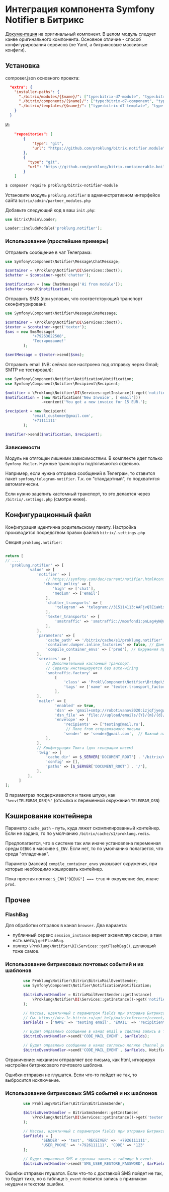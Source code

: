 # Интеграция компонента Symfony Notifier в Битрикс

[Документация](https://symfony.com/doc/current/notifier.html) на оригинальный компонент. 
В целом модуль следует канве оригинального компонента. Основное отличие - способ конфигурирования сервисов
 (не Yaml, а битриксовые массивные конфиги).

## Установка

composer.json основного проекта:

```json
  "extra": {
    "installer-paths": {
      "./bitrix/modules/{$name}/": ["type:bitrix-d7-module", "type:bitrix-module"],
      "./bitrix/components/{$name}/": ["type:bitrix-d7-component", "type:bitrix-component"],
      "./bitrix/templates/{$name}/": ["type:bitrix-d7-template", "type:bitrix-theme"]
    }
  }
```

И:

```json
    "repositories": [
        {
            "type": "git",
            "url": "https://github.com/proklung/bitrix.notifier.module"
        },
        {
          "type": "git",
          "url": "https://github.com/proklung/bitrix.containerable.boilerplate"
        }
    ]
```

```bash
$ composer require proklung/bitrix-notifier-module
```

Установите модуль `proklung.notifier` в административном интерфейсе сайта `bitrix/admin/partner_modules.php`

Добавьте следующий код в ваш `init.php`:

```php
use Bitrix\Main\Loader;

Loader::includeModule('proklung.notifier');

```
### Использование (простейшие примеры)

Отправить сообщение в чат Телеграма:

```php
use Symfony\Component\Notifier\Message\ChatMessage;

$container = \Proklung\Notifier\DI\Services::boot();
$chatter = $container->get('chatter');

$notification = (new ChatMessage('Hi from module'));
$chatter->send($notification);
```

Отправить SMS (при условии, что соответствующий транспорт сконфигурирован):

```php
use Symfony\Component\Notifier\Message\SmsMessage;

$container = \Proklung\Notifier\DI\Services::boot();
$texter = $container->get('texter');
$sms = new SmsMessage(
            '+79263622508',
            'Тестирование!'
        );

$sentMessage = $texter->send($sms);
```

Отправить email (NB: сейчас все настроено под отправку через Gmail; SMTP не тестировал):

```php
use Symfony\Component\Notifier\Notification\Notification;
use Symfony\Component\Notifier\Recipient\Recipient;

$notifier = \Proklung\Notifier\DI\Services::getInstance()->get('notifier');
$notification = (new Notification('New Invoice', ['email']))
                ->content('You got a new invoice for 15 EUR.');

$recipient = new Recipient(
            'email_customer@gmail.com',
            '+71111111'
        );

$notifier->send($notification, $recipient);
```

### Зависимости

Модуль не отягощен лишними зависимостями. В комплекте идет только `Symfony Mailer`. Нужные транспорты подтягиваются
отдельно.

Например, если нужна отправка сообщений в Телеграм, то ставится пакет `symfony/telegram-notifier`. Т.к. он "стандартный",
то подхватится автоматически.

Если нужно зацепить кастомный транспорт, то это делается через `/bitrix/.settings.php` (смотри ниже). 

## Конфигурационный файл

Конфигурация идентична родительскому пакету. Настройка производится посредством правки файлов `bitrix/.settings.php`

Секция `proklung.notifier`:

```php

return [
// ....
  'proklung.notifier' => [
          'value' => [
              'notifier' => [
                  // https://symfony.com/doc/current/notifier.html#configuring-channel-policies
                 'channel_policy' => [
                     'high' => ['chat'],
                     'medium' => ['email']
                  ],
                  'chatter_transports' => [
                      'telegram' => 'telegram://315114113:AAFjvQlEiaWisZsav_YQfwmhEIIP9PFw3Ss@default?channel=-1001595706876',
                  ],
                  'texter_transports' => [
                      'smstraffic' => 'smstraffic://mosfond1:pnLag4yN@default?from=MFC',
                  ],
              ],
              'parameters' => [
                  'cache_path' => '/bitrix/cache/s1/proklung.notifier', // Путь к закешированному контейнеру
                  'container.dumper.inline_factories' => false, // Дампить контейнер как одиночные файлы
                  'compile_container_envs' => ['prod'], // Окружения при которых компилировать контейнер
              ],
              'services' => [
                  // Дополнительный кастомный транспорт.
                  // Сервисы инстанцируются без auto-wiring
                  'smstraffic.factory' =>
                      [
                          'class' => 'Prokl\Component\Notifier\Bridge\SmsTraffic\SmsTrafficTransportFactory',
                          'tags' => ['name' => 'texter.transport_factory'],
                      ],
              ],
              'mailer' => [
                      'enabled' => true,
                      'dsn' => 'gmail+smtp://robotivanov2020:izjqfjyegwmznrtb@default',
                      'dsn_file' => 'file:///upload/emails/{Y}/{m}/{d}/@hash.eml',
                      'envelope' => [
                          'recipients' => ['testing@mail.ru'],
                           // Поле from отправляемого письма 
                          'sender' => 'sender@gmail.com',  // Важный параметр, если иметь дело с почтой.
                  ],
              ],
              // Конфигурация Твига (для генерации писем)  
              'twig' => [
                  'cache_dir' => $_SERVER['DOCUMENT_ROOT'] . '/bitrix/cache/twig',
                  'config' => [],
                  'paths' => [$_SERVER['DOCUMENT_ROOT'] . '/'],
              ],
          ],
      ]
];
```

В параметрах поодерживаются и такие штуки, как `'%env(TELEGRAM_DSN)%'` (отсылка к переменной окружения `TELEGRAM_DSN`)

## Кэширование контейнера

Параметр `cache_path` - путь, куда ляжет скомпилированный контейнер. Если не задано, то по умолчанию `/bitrix/cache/s1/proklung.redis`.

Предполагается, что в системе так или иначе установлена переменная среды `DEBUG` в массиве `$_ENV`. Если нет, то по умолчанию
 полагается, что среда "отладочная".
 
Параметр (массив) `compile_container_envs` указывает окружения, при которых необходимо кэшировать контейнер.

Пока простая логика: `$_ENV["DEBUG"] === true` => окружение `dev`, иначе `prod`. 

## Прочее

### FlashBag

Для обработки отправок в канал `browser`. Два варианта:

- публичный сервис `session_instance` вернет экземпляр сессии, а там есть метод `getFlashBag`.
- хэлпер `\Proklung\Notifier\DI\Services::getFlashBag()`, делающий тоже самое.

### Использование битриксовых почтовых событий и их шаблонов

```php
        use Proklung\Notifier\Bitrix\BitrixMailEventSender;
        use Symfony\Component\Notifier\Notification\Notification;

        $bitrixEventHandler = BitrixMailEventSender::getInstance(
            \Proklung\Notifier\DI\Services::getInstance()->get('notifier')
        );

        // Массив, идентичный с параметром fields при отправке Битриксом сообщений
        // См. https://dev.1c-bitrix.ru/api_help/main/reference/cevent/send.php 
        $arFields = ['NAME' => 'testing email', 'EMAIL' => 'recipitient@gmail.com'];

        // Будет оправлено сообщение в канал email и сделана запись в таблице b_event.
        $bitrixEventHandler->send('CODE_MAIL_EVENT', $arFields);

        // Будет оправлено сообщение в канал согласно логике channel_policy
        $bitrixEventHandler->send('CODE_MAIL_EVENT', $arFields, Notification::IMPORTANCE_MEDIUM);
```

Ограничение: механизм отправляет все письма, как html, игнорируя настройки битриксового почтового шаблона.

Ошибки отправки не глушатся. Если что-то пойдет не так, то выбросится исключение.

### Использование битриксовых SMS событий и их шаблонов

```php
        use Proklung\Notifier\Bitrix\BitrixSmsSender;

        $bitrixEventHandler = BitrixSmsSender::getInstance(
            \Proklung\Notifier\DI\Services::getInstance()->get('texter')
        );

        // Массив, идентичный с параметром fields при отправке Битриксом сообщений
        $arFields = [
                'SENDER' => 'test', 'RECEIVER' => '+7926111111', 
                'USER_PHONE' => '+7926111111', 'CODE' => '123'
        ];

        // Будет оправлено SMS и сделана запись в таблице b_event.
        $bitrixEventHandler->send('SMS_USER_RESTORE_PASSWORD', $arFields);
```

Ошибки отправки глушатся. Если что-то с доставкой SMS пойдет не так, то будет тихо, но в таблице `b_event`
появится запись с признаком неудачи и текстом ошибки.